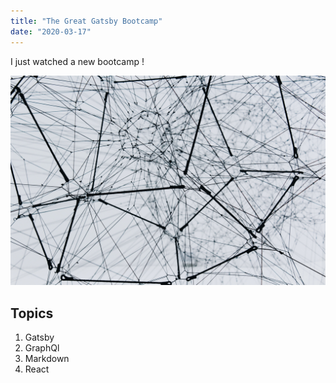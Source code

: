 ```yaml
---
title: "The Great Gatsby Bootcamp"
date: "2020-03-17"
---
```


I just watched a new bootcamp !

![Network](./network.jpg)
## Topics

1. Gatsby
2. GraphQl
3. Markdown
4. React